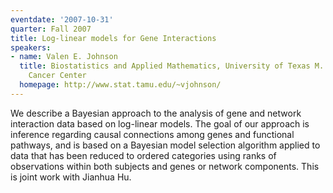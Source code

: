 ```yaml
---
eventdate: '2007-10-31'
quarter: Fall 2007
title: Log-linear models for Gene Interactions
speakers:
- name: Valen E. Johnson
  title: Biostatistics and Applied Mathematics, University of Texas M. D. Anderson
    Cancer Center
  homepage: http://www.stat.tamu.edu/~vjohnson/
---
```

We describe a Bayesian approach to the analysis of gene and network interaction data based on log-linear models. The goal of our approach is inference regarding causal connections among genes and functional pathways, and is based on a Bayesian model selection algorithm applied to data that has been reduced to ordered categories using ranks of observations within both subjects and genes or network components. This is joint work with Jianhua Hu.
